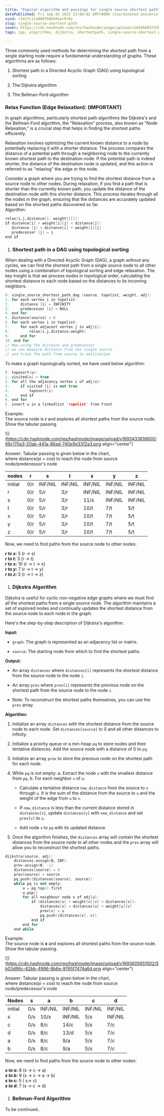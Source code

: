 ```yaml
---
title: "Popular algorithm and passings for single source shortest path"
datePublished: Fri Sep 01 2023 23:04:02 GMT+0000 (Coordinated Universal Time)
cuid: clm17c1lw000708mk0swr9r8y
slug: single-source-shortest-path
cover: https://cdn.hashnode.com/res/hashnode/image/upload/v1693609373392/22d2ba1d-0db4-4d05-80b1-6966b238fc6c.png
tags: cpp, algorithms, dijkstra, shortestpath, single-source-shortest-path

---
```


Three commonly used methods for determining the shortest path from a single starting node require a fundamental understanding of graphs. These algorithms are as follows:

1. Shortest path in a Directed Acyclic Graph (DAG) using topological sorting
    
2. The Dijkstra algorithm
    
3. The Bellman-Ford algorithm
    

### **Relax Function (Edge Relaxation): (IMPORTANT)**

In graph algorithms, particularly shortest path algorithms like Dijkstra's and the Bellman-Ford algorithm, the "Relaxation" process, also known as "Node Relaxation," is a crucial step that helps in finding the shortest paths efficiently.

Relaxation involves optimizing the current known distance to a node by potentially replacing it with a shorter distance. The process compares the distance of a potential path through a neighboring node to the currently known shortest path to the destination node. If the potential path is indeed shorter, the distance of the destination node is updated, and this action is referred to as "relaxing" the edge or the node.

Consider a graph where you are trying to find the shortest distance from a source node to other nodes. During relaxation, if you find a path that is shorter than the currently known path, you update the distance of the destination node with this shorter distance. This process iterates through all the nodes in the graph, ensuring that the distances are accurately updated based on the shortest paths discovered so far.  
Algorithm:

```cpp
relax(i,j,distance[], weight[][]):
if distance[i] + weight[i][j] < distance[j]:
   distance [j] = distance[i] + weight[i][j]
   predecessor [j] = i
end if
```

1. ### Shortest path in a DAG using topological sorting
    

When dealing with a Directed Acyclic Graph (DAG), a graph without any cycles, we can find the shortest path from a single source node to all other nodes using a combination of topological sorting and edge relaxation. The key insight is that we process nodes in topological order, calculating the shortest distance to each node based on the distances to its incoming neighbors.

```cpp
0. single_source_shortest_path_dag (source, topolist, weight, adj):
1. for each vertex i in topolist:
2.     distance [i] = INFINITY
3.     predecessor [i] = NULL
4. end for
5. distance[source] = 0
6. for each vertex i in topolist:
7.     for each adjacent vertex j in adj[i]:
8.         relax(i,j,distance,weight)
9.     end for
10. end for
// Now using the distance and predecessor 
// we can measure distance from the single source 
// and track the path from source to destination
```

To make a graph topologically sorted, we have used below algorithm:

```cpp
0. toposort(u):
1. visited[u] = true
2. for all the adjacency vertex i of adj[u]:
3.     if visited [i] is not true
4.         toposort(i)
5.     end if
6. end for
5. insert u in a linkedlist 'topolist' from front
```

Example:  
The source node is ***r*** and explores all shortest paths from the source node. Show the tabular passing.

![](https://cdn.hashnode.com/res/hashnode/image/upload/v1693433816600/99c170a3-20ab-441a-86ad-740e9e3312a3.png align="center")

Answer: Tabular passing is given below in the chart,  
where distance/pi = cost to reach the node from source node/predecessor's node

| nodes | r | s | t | x | y | z |
| --- | --- | --- | --- | --- | --- | --- |
| initial | 0/r | INF/NIL | INF/NIL | INF/NIL | INF/NIL | INF/NIL |
| r | 0/r | 5/r | 3/r | INF/NIL | INF/NIL | INF/NIL |
| s | 0/r | 5/r | 3/r | 11/s | INF/NIL | INF/NIL |
| t | 0/r | 5/r | 3/r | 10/t | 7/t | 5/t |
| x | 0/r | 5/r | 3/r | 10/t | 7/t | 5/t |
| y | 0/r | 5/r | 3/r | 10/t | 7/t | 5/t |
| z | 0/r | 5/r | 3/r | 10/t | 7/t | 5/t |

Now, we need to find paths from the source node to other nodes:

***r to s:*** 5 (r -&gt; s)  
***r to t:*** 3 (r -&gt; t)  
***r to x:*** 10 (r -&gt; t -&gt; x)  
***r to y:*** 7 (r -&gt; t -&gt; y)  
***r to z:*** 5 (r -&gt; t -&gt; z)

1. ### Dijkstra Algorithm
    

Dijkstra is useful for cyclic non-negative edge graphs where we must find all the shortest paths from a single source node. The algorithm maintains a set of explored nodes and continually updates the shortest distance from the source node to each node in the graph.

Here's the step-by-step description of Dijkstra's algorithm:

**Input:**

* `graph`: The graph is represented as an adjacency list or matrix.
    
* `source`: The starting node from which to find the shortest paths.
    

**Output:**

* An array `distances` where `distances[i]` represents the shortest distance from the source node to the node `i`.
    
* An array `prev` where `prev[i]` represents the previous node on the shortest path from the source node to the node `i`.
    
* Note: To reconstruct the shortest paths themselves, you can use the `prev` array.
    

**Algorithm:**

1. Initialize an array `distances` with the shortest distance from the source node to each node. Set `distances[source]` to 0 and all other distances to infinity.
    
2. Initialize a priority queue or a min-heap `pq` to store nodes and their tentative distances. Add the source node with a distance of 0 to `pq`.
    
3. Initialize an array `prev` to store the previous node on the shortest path for each node.
    
4. While `pq` is not empty: a. Extract the node `u` with the smallest distance from `pq`. b. For each neighbor `v` of `u`:
    
    * Calculate a tentative distance `new_distance` from the source to `v` through `u`. It is the sum of the distance from the source to `u` and the weight of the edge from `u` to `v`.
        
    * If `new_distance` is less than the current distance stored in `distances[v]`, update `distances[v]` with `new_distance` and set `prev[v]` to `u`.
        
    * Add node `v` to `pq` with its updated distance.
        
5. Once the algorithm finishes, the `distances` array will contain the shortest distances from the source node to all other nodes and the `prev` array will allow you to reconstruct the shortest paths.
    

```cpp
dijkstra(source, adj):
    distances.assign(N, INF)
    prev.assign(N, -1)
    distances[source] = 0
    prev[source] = source
    pq.push({distances[source], source})
    while pq is not empty:
        u = pq.top().first
        u.pop()
        for all neighbour node v of adj[u]:
            if (distances[u] + weight[u][v] < distances[v]):
                distances[v] = distances[u] + weight[u][v]
                prev[v] = u
                pq.push({distances[v], v})
            end if
        end for
    end while
```

Example:  
The source node is ***s*** and explores all shortest paths from the source node. Show the tabular passing.

![](https://cdn.hashnode.com/res/hashnode/image/upload/v1693605651502/5b03d96c-62bb-4996-8b6e-9765f7474a6d.png align="center")

Answer: Tabular passing is given below in the chart,  
where distance/pi = cost to reach the node from source node/predecessor's node

| Nodes | s | a | b | c | d |
| --- | --- | --- | --- | --- | --- |
| initial | 0/s | INF/NIL | INF/NIL | INF/NIL | INF/NIL |
| s | 0/s | 10/s | INF/NIL | 5/s | INF/NIL |
| c | 0/s | 8/c | 14/c | 5/s | 7/c |
| d | 0/s | 8/c | 13/d | 5/s | 7/c |
| a | 0/s | 8/c | 9/a | 5/s | 7/c |
| b | 0/s | 8/c | 9/a | 5/s | 7/c |

Now, we need to find paths from the source node to other nodes:

***s to a:*** 8 (s -&gt; c -&gt; a)  
***s to b:*** 9 (s -&gt; c -&gt; a -&gt; b)  
***s to c:*** 5 ( s-&gt; c)  
***s to d:*** 7 (s -&gt; c -&gt; d)

1. ### **Bellman-Ford Algorithm**
    

To be continued..